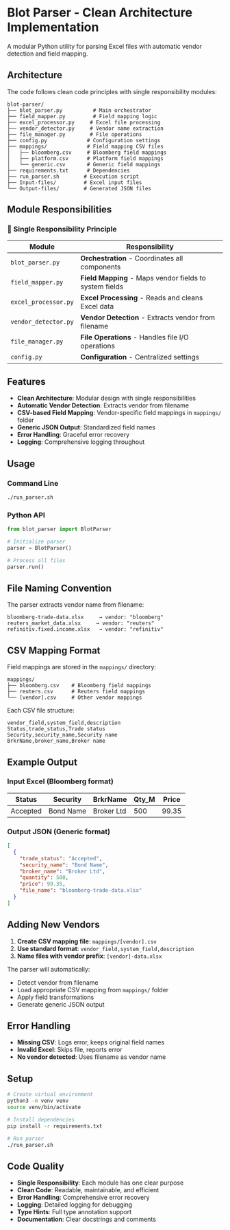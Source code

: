 # Blot Parser - Clean Architecture Implementation

A modular Python utility for parsing Excel files with automatic vendor detection and field mapping.

## Architecture

The code follows clean code principles with single responsibility modules:

```
blot-parser/
├── blot_parser.py          # Main orchestrator
├── field_mapper.py         # Field mapping logic
├── excel_processor.py     # Excel file processing
├── vendor_detector.py     # Vendor name extraction
├── file_manager.py        # File operations
├── config.py             # Configuration settings
├── mappings/             # Field mapping CSV files
│   ├── bloomberg.csv     # Bloomberg field mappings
│   ├── platform.csv      # Platform field mappings
│   └── generic.csv       # Generic field mappings
├── requirements.txt      # Dependencies
├── run_parser.sh        # Execution script
├── Input-files/         # Excel input files
└── Output-files/        # Generated JSON files
```

## Module Responsibilities

### 🎯 Single Responsibility Principle

| Module | Responsibility |
|--------|---------------|
| `blot_parser.py` | **Orchestration** - Coordinates all components |
| `field_mapper.py` | **Field Mapping** - Maps vendor fields to system fields |
| `excel_processor.py` | **Excel Processing** - Reads and cleans Excel data |
| `vendor_detector.py` | **Vendor Detection** - Extracts vendor from filename |
| `file_manager.py` | **File Operations** - Handles file I/O operations |
| `config.py` | **Configuration** - Centralized settings |

## Features

- **Clean Architecture**: Modular design with single responsibilities
- **Automatic Vendor Detection**: Extracts vendor from filename
- **CSV-based Field Mapping**: Vendor-specific field mappings in `mappings/` folder
- **Generic JSON Output**: Standardized field names
- **Error Handling**: Graceful error recovery
- **Logging**: Comprehensive logging throughout

## Usage

### Command Line
```bash
./run_parser.sh
```

### Python API
```python
from blot_parser import BlotParser

# Initialize parser
parser = BlotParser()

# Process all files
parser.run()
```

## File Naming Convention

The parser extracts vendor name from filename:

```
bloomberg-trade-data.xlsx     → vendor: "bloomberg"
reuters_market_data.xlsx     → vendor: "reuters"  
refinitiv.fixed.income.xlsx   → vendor: "refinitiv"
```

## CSV Mapping Format

Field mappings are stored in the `mappings/` directory:

```
mappings/
├── bloomberg.csv    # Bloomberg field mappings
├── reuters.csv      # Reuters field mappings
└── [vendor].csv     # Other vendor mappings
```

Each CSV file structure:

```csv
vendor_field,system_field,description
Status,trade_status,Trade status
Security,security_name,Security name
BrkrName,broker_name,Broker name
```

## Example Output

### Input Excel (Bloomberg format)
| Status | Security | BrkrName | Qty_M | Price |
|--------|----------|----------|-------|-------|
| Accepted | Bond Name | Broker Ltd | 500 | 99.35 |

### Output JSON (Generic format)
```json
[
  {
    "trade_status": "Accepted",
    "security_name": "Bond Name", 
    "broker_name": "Broker Ltd",
    "quantity": 500,
    "price": 99.35,
    "file_name": "bloomberg-trade-data.xlsx"
  }
]
```

## Adding New Vendors

1. **Create CSV mapping file**: `mappings/[vendor].csv`
2. **Use standard format**: `vendor_field,system_field,description`
3. **Name files with vendor prefix**: `[vendor]-data.xlsx`

The parser will automatically:
- Detect vendor from filename
- Load appropriate CSV mapping from `mappings/` folder
- Apply field transformations
- Generate generic JSON output

## Error Handling

- **Missing CSV**: Logs error, keeps original field names
- **Invalid Excel**: Skips file, reports error
- **No vendor detected**: Uses filename as vendor name

## Setup

```bash
# Create virtual environment
python3 -m venv venv
source venv/bin/activate

# Install dependencies
pip install -r requirements.txt

# Run parser
./run_parser.sh
```

## Code Quality

- **Single Responsibility**: Each module has one clear purpose
- **Clean Code**: Readable, maintainable, and efficient
- **Error Handling**: Comprehensive error recovery
- **Logging**: Detailed logging for debugging
- **Type Hints**: Full type annotation support
- **Documentation**: Clear docstrings and comments